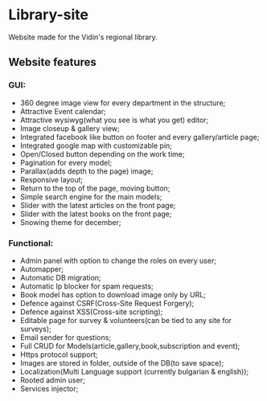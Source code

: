 # Library-site

Website made for the Vidin's regional library.

## Website features
### GUI:
* 360 degree image view for every department in the structure;
* Attractive Event calendar;
* Attractive wysiwyg(what you see is what you get) editor;
* Image closeup & gallery view;
* Integrated facebook like button on footer and every gallery/article page;
* Integrated google map with customizable pin;
* Open/Closed button depending on the work time;
* Pagination for every model;
* Parallax(adds depth to the page) image;
* Responsive layout;
* Return to the top of the page, moving button;
* Simple search engine for the main models;
* Slider with the latest articles on the front page;
* Slider with the latest books on the front page;
* Snowing theme for december;

### Functional:
* Admin panel with option to change the roles on every user;
* Automapper;
* Automatic DB migration;
* Automatic Ip blocker for spam requests;
* Book model has option to download image only by URL;
* Defence against CSRF(Cross-Site Request Forgery);
* Defence against XSS(Cross-site scripting);
* Editable page for survey & volunteers(can be tied to any site for surveys);
* Email sender for questions;
* Full CRUD for Models(article,gallery,book,subscription and event);
* Https protocol support;
* Images are stored in folder, outside of the DB(to save space);
* Localization(Multi Language support (currently bulgarian & english));
* Rooted admin user;
* Services injector;
